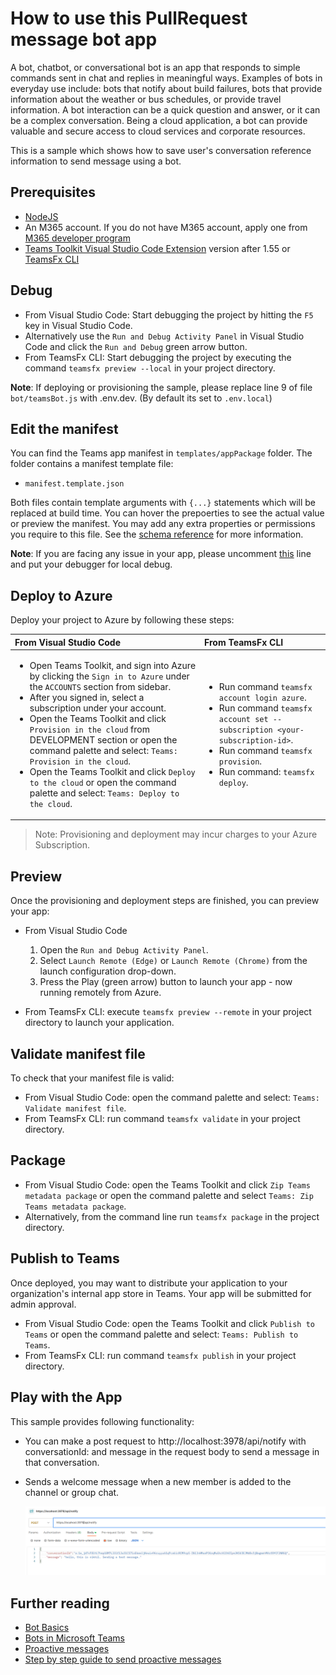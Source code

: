 # How to use this PullRequest message bot app

A bot, chatbot, or conversational bot is an app that responds to simple commands sent in chat and replies in meaningful ways. Examples of bots in everyday use include: bots that notify about build failures, bots that provide information about the weather or bus schedules, or provide travel information. A bot interaction can be a quick question and answer, or it can be a complex conversation. Being a cloud application, a bot can provide valuable and secure access to cloud services and corporate resources.

This is a sample which shows how to save user's conversation reference information to send message using a bot.

## Prerequisites

- [NodeJS](https://nodejs.org/en/)
- An M365 account. If you do not have M365 account, apply one from [M365 developer program](https://developer.microsoft.com/en-us/microsoft-365/dev-program)
- [Teams Toolkit Visual Studio Code Extension](https://aka.ms/teams-toolkit) version after 1.55 or [TeamsFx CLI](https://aka.ms/teamsfx-cli)

## Debug

- From Visual Studio Code: Start debugging the project by hitting the `F5` key in Visual Studio Code. 
- Alternatively use the `Run and Debug Activity Panel` in Visual Studio Code and click the `Run and Debug` green arrow button.
- From TeamsFx CLI: Start debugging the project by executing the command `teamsfx preview --local` in your project directory.

**Note**: If deploying or provisioning the sample, please replace line 9 of file `bot/teamsBot.js` with .env.dev. (By default its set to `.env.local`)

## Edit the manifest

You can find the Teams app manifest in `templates/appPackage` folder. The folder contains a manifest template file:
* `manifest.template.json`

Both files contain template arguments with `{...}` statements which will be replaced at build time. You can hover the prepoerties to see the actual value or preview the manifest. You may add any extra properties or permissions you require to this file. See the [schema reference](https://docs.microsoft.com/en-us/microsoftteams/platform/resources/schema/manifest-schema) for more information.

**Note**: If you are facing any issue in your app, please uncomment [this](https://github.com/OfficeDev/Microsoft-Teams-Samples/blob/main/samples/bot-proactive-messaging-teamsfx/bot/index.js#L28) line and put your debugger for local debug.

 
## Deploy to Azure

Deploy your project to Azure by following these steps:

| From Visual Studio Code                                                                                                                                                                                                                                                                                                                                                  | From TeamsFx CLI                                                                                                                                                                                                                    |
| :----------------------------------------------------------------------------------------------------------------------------------------------------------------------------------------------------------------------------------------------------------------------------------------------------------------------------------------------------------------------- | :---------------------------------------------------------------------------------------------------------------------------------------------------------------------------------------------------------------------------------- |
| <ul><li>Open Teams Toolkit, and sign into Azure by clicking the `Sign in to Azure` under the `ACCOUNTS` section from sidebar.</li> <li>After you signed in, select a subscription under your account.</li><li>Open the Teams Toolkit and click `Provision in the cloud` from DEVELOPMENT section or open the command palette and select: `Teams: Provision in the cloud`.</li><li>Open the Teams Toolkit and click `Deploy to the cloud` or open the command palette and select: `Teams: Deploy to the cloud`.</li></ul> | <ul> <li>Run command `teamsfx account login azure`.</li> <li>Run command `teamsfx account set --subscription <your-subscription-id>`.</li> <li> Run command `teamsfx provision`.</li> <li>Run command: `teamsfx deploy`. </li></ul> |

> Note: Provisioning and deployment may incur charges to your Azure Subscription.

## Preview

Once the provisioning and deployment steps are finished, you can preview your app:

- From Visual Studio Code

  1. Open the `Run and Debug Activity Panel`.
  1. Select `Launch Remote (Edge)` or `Launch Remote (Chrome)` from the launch configuration drop-down.
  1. Press the Play (green arrow) button to launch your app - now running remotely from Azure.

- From TeamsFx CLI: execute `teamsfx preview --remote` in your project directory to launch your application.

## Validate manifest file

To check that your manifest file is valid:

- From Visual Studio Code: open the command palette and select: `Teams: Validate manifest file`.
- From TeamsFx CLI: run command `teamsfx validate` in your project directory.

## Package

- From Visual Studio Code: open the Teams Toolkit and click `Zip Teams metadata package` or open the command palette and select `Teams: Zip Teams metadata package`.
- Alternatively, from the command line run `teamsfx package` in the project directory.

## Publish to Teams

Once deployed, you may want to distribute your application to your organization's internal app store in Teams. Your app will be submitted for admin approval.

- From Visual Studio Code: open the Teams Toolkit and click `Publish to Teams` or open the command palette and select: `Teams: Publish to Teams`.
- From TeamsFx CLI: run command `teamsfx publish` in your project directory.

## Play with the App

This sample provides following functionality:

- You can make a post request to http://localhost:3978/api/notify with conversationId:<conversationId> and message in the request body to send a message in that conversation.
- Sends a welcome message when a new member is added to the channel or group chat.

  ![ShareMessage](./images/postRequest.png)


## Further reading

- [Bot Basics](https://docs.microsoft.com/azure/bot-service/bot-builder-basics?view=azure-bot-service-4.0)
- [Bots in Microsoft Teams](https://docs.microsoft.com/microsoftteams/platform/bots/what-are-bots)
- [Proactive messages](https://docs.microsoft.com/en-us/microsoftteams/platform/bots/how-to/conversations/send-proactive-messages?tabs=dotnet)
- [Step by step guide to send proactive messages](https://docs.microsoft.com/en-us/microsoftteams/platform/sbs-send-proactive)
